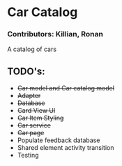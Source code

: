 # __Car Catalog__
### Contributors: Killian, Ronan
A catalog of cars

## __TODO's:__
* ~~Car model and Car catalog model~~
* ~~Adapter~~
* ~~Database~~
* ~~Card View UI~~
* ~~Car Item Styling~~
* ~~Car service~~
* ~~Car page~~
* Populate feedback database
* Shared element activity transition
* Testing